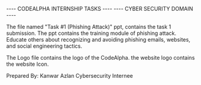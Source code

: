 ---- CODEALPHA INTERNSHIP TASKS ----
---- CYBER SECURITY DOMAIN ----

The file named "Task #1 (Phishing Attack)" ppt, contains the task 1 submission. The ppt contains the training module of phishing attack. Educate others about recognizing and avoiding phishing
emails, websites, and social engineering tactics.

The Logo file contains the logo of the CodeAlpha.
the website logo contains the website Icon.

Prepared By:
Kanwar Azlan
Cybersecurity Internee

